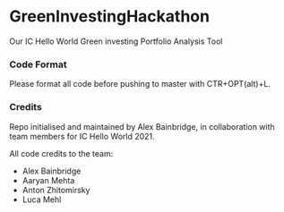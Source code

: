 # GreenInvestingHackathon
Our IC Hello World Green investing Portfolio Analysis Tool

### Code Format
Please format all code before pushing to master with CTR+OPT(alt)+L.

### Credits
Repo initialised and maintained by Alex Bainbridge, in collaboration with team members for IC Hello World 2021.

All code credits to the team:
- Alex Bainbridge
- Aaryan Mehta
- Anton Zhitomirsky
- Luca Mehl